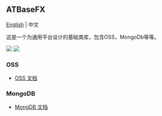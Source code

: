 ﻿## ATBaseFX

[English](README.md) | 中文

这是一个为通用平台设计的基础类库，包含OSS，MongoDb等等。

<a href="https://996.icu"><img src="https://img.shields.io/badge/link-996.icu-red.svg"></a> <a href="https://github.com/996icu/996.ICU/blob/master/LICENSE"><img src="https://camo.githubusercontent.com/49a7af1a72e77122a5866680bd68a4cd5b703c54/68747470733a2f2f696d672e736869656c64732e696f2f62616467652f6c6963656e73652d4e504c2532302854686525323039393625323050726f686962697465642532304c6963656e7365292d626c75652e737667"></a>

### OSS

* [OSS 文档](https://github.com/dotnetrun/ATBaseFX/wiki/OSS)

### MongoDB

* [MongDB 文档](https://github.com/dotnetrun/ATBaseFX/wiki/MongoDB)